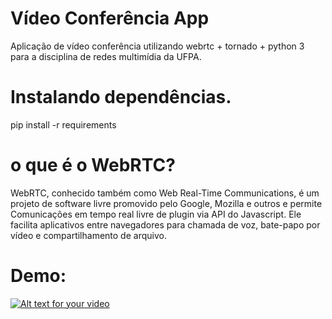# Vídeo Conferência App
Aplicação de vídeo conferência utilizando webrtc + tornado + python 3 para a disciplina de redes multimídia da UFPA.


# Instalando dependências.
pip install -r requirements


# o que é o WebRTC?
WebRTC, conhecido também como Web Real-Time Communications, é um projeto de software livre promovido pelo Google, 
Mozilla e outros e permite Comunicações em tempo real livre de plugin via API do Javascript. Ele facilita aplicativos 
entre navegadores para chamada de voz, bate-papo por vídeo e compartilhamento de arquivo.

# Demo:

[![Alt text for your video](http://img.youtube.com/vi/_TnZS-a5xWE/0.jpg)](https://www.youtube.com/watch?v=_TnZS-a5xWE)
 